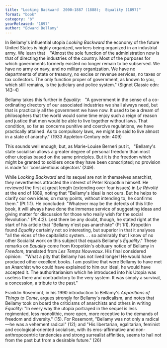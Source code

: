 ```yaml
---
title: "Looking Backward  2000–1887 (1888);  Equality (1897)"
format: "book"
category: "b"
yearReleased: "1897"
author: "Edward Bellamy"
---
```

In Bellamy's influential utopia <em>Looking Backward</em>  the economy of the future United States is highly organized, workers being  organized in an industrial army. We learn that 
 
"Almost the sole function of the administration now is  that of directing the industries of the country. Most of the purposes for which  governments formerly existed no longer remain to be subserved. We have no army  or navy, and no military organization. We have no departments of state or  treasury, no excise or revenue services, no taxes or tax collectors. The only  function proper of government, as known to you, which still remains, is the  judiciary and police system." (Signet Classic edn: 143-4)

Bellamy takes this further in <em>Equality</em>:
 
"A government in the sense of a co-ordinating directory of  our associated industries we shall always need, but that is practically all the  government we have now. It used to be a dream of philosophers that the world  would some time enjoy such a reign of reason and justice that men would be able  to live together without laws. That condition, so far as concerns punitive and  coercive regulations, we have practically attained. As to compulsory laws, we  might be said to live almost in a state of anarchy." (1933 Appleton-Century edn:  409)

This sounds well enough; but, as Marie-Louise Berneri put  it,
 
"Bellamy's state socialism allows a greater degree of  personal freedom than most other utopias based on the same principles. But it is  the freedom which might be granted to soldiers once they have been conscripted;  no provision is made for 'conscientious objectors' (249).

While <em>Looking Backward</em> and its sequel are not in themselves anarchist,  they nevertheless attracted the interest of Peter Kropotkin himself. He reviewed the first at great length (extending over four issues) in <em>Le Révolté</em> at the end of 1889, noting that  "Bellamy's ideal is not ours. But he helps to clarify our own ideas; on many points, without intending to, he confirms them." (Pt 1:1). He concluded:  "Whatever may be the defects of this little book, it will always have done the immense service of suggesting ideas and giving matter for discussion for those who really wish for the social Revolution." (Pt 4:2). Lest there be any doubt, though, he stated right at the start of his article that  "Bellamy n'est pas anarchiste" (Pt 1:1). Kropotkin found <em>Equality</em> certainly not so interesting, but superior in that it analyses  "all the vices of the capitalistic system. . . so admirably that I know of no other Socialist work on this subject that equals Bellamy's <em>Equality</em>." These remarks on <em>Equality</em> come from Kropotkin's obituary notice of Bellamy in <em>Freedom</em>, translated from <em>Les Temps Nouveaux</em>. His final considered opinion:
 
"What a pity that Bellamy has not lived longer! He would  have produced other excellent books. I am positive that were Bellamy to have met  an Anarchist who could have explained to him our ideal, he would have accepted  it. The authoritarianism which he introduced into his Utopia was useless there  and contradictory to the very system. It was simply a survival, a concession, a  tribute to the past."

Franklin Rosemont, in his 1990 introduction to Bellamy's _Apparitions of Things to Come_, argues strongly for Bellamy's radicalism, and notes that Bellamy took on board the criticisms of anarchists and others in writing _Equality_: "In every way the utopia portrayed in the sequel is less regimented, less monolithic, more open, more receptive to the demands of freedom and diversity." (15). For Rosemont, "Bellamy was not only a radical—he was a vehement radical" (12); and "His libertarian, egalitarian, feminist and ecological-oriented socialism, with its eros-affirmative and non-anthropocentric tendencies and strong surrealist affinities, seems to hail not from the past but from a desirable future." (26)
 
